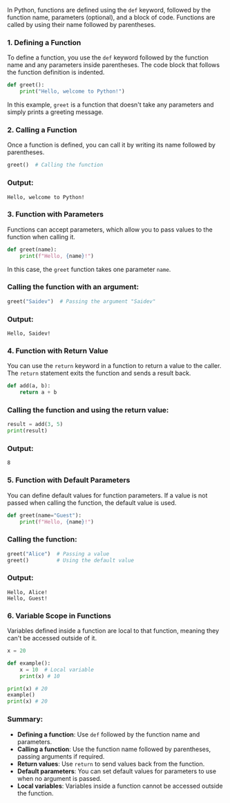 In Python, functions are defined using the `def` keyword, followed by the function name, parameters (optional), and a block of code. Functions are called by using their name followed by parentheses.

### 1. **Defining a Function**
To define a function, you use the `def` keyword followed by the function name and any parameters inside parentheses. The code block that follows the function definition is indented.

```python
def greet():
    print("Hello, welcome to Python!")
```

In this example, `greet` is a function that doesn't take any parameters and simply prints a greeting message.

### 2. **Calling a Function**
Once a function is defined, you can call it by writing its name followed by parentheses.

```python
greet()  # Calling the function
```

### Output:
```
Hello, welcome to Python!
```

### 3. **Function with Parameters**
Functions can accept parameters, which allow you to pass values to the function when calling it.

```python
def greet(name):
    print(f"Hello, {name}!")
```

In this case, the `greet` function takes one parameter `name`.

### Calling the function with an argument:
```python
greet("Saidev")  # Passing the argument "Saidev"
```

### Output:
```
Hello, Saidev!
```

### 4. **Function with Return Value**
You can use the `return` keyword in a function to return a value to the caller. The `return` statement exits the function and sends a result back.

```python
def add(a, b):
    return a + b
```

### Calling the function and using the return value:
```python
result = add(3, 5)
print(result)
```

### Output:
```
8
```

### 5. **Function with Default Parameters**
You can define default values for function parameters. If a value is not passed when calling the function, the default value is used.

```python
def greet(name="Guest"):
    print(f"Hello, {name}!")
```

### Calling the function:
```python
greet("Alice")  # Passing a value
greet()         # Using the default value
```

### Output:
```
Hello, Alice!
Hello, Guest!
```

### 6. **Variable Scope in Functions**
Variables defined inside a function are local to that function, meaning they can't be accessed outside of it.

```python
x = 20

def example():
    x = 10  # Local variable
    print(x) # 10

print(x) # 20
example()
print(x) # 20
```

### Summary:
- **Defining a function**: Use `def` followed by the function name and parameters.
- **Calling a function**: Use the function name followed by parentheses, passing arguments if required.
- **Return values**: Use `return` to send values back from the function.
- **Default parameters**: You can set default values for parameters to use when no argument is passed.
- **Local variables**: Variables inside a function cannot be accessed outside the function.
